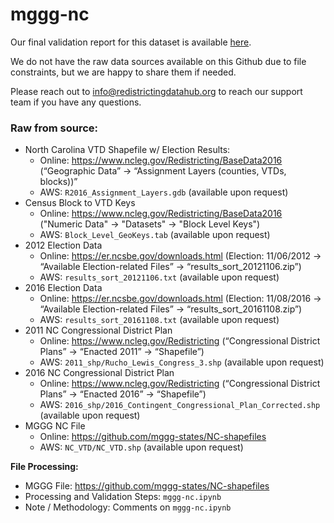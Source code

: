# mggg-nc

Our final validation report for this dataset is available [here](https://redistrictingdatahub.org/dataset/mggg-north-carolina-vtds-and-election-results/). 

We do not have the raw data sources available on this Github due to file constraints, but we are happy to share them if needed. 

Please reach out to info@redistrictingdatahub.org to reach our support team if you have any questions.

### **Raw from source:**
- North Carolina VTD Shapefile w/ Election Results:
  - Online: https://www.ncleg.gov/Redistricting/BaseData2016 (“Geographic Data” -> “Assignment Layers (counties, VTDs, blocks))”
  - AWS: `R2016_Assignment_Layers.gdb` (available upon request)
- Census Block to VTD Keys
  - Online: https://www.ncleg.gov/Redistricting/BaseData2016 ("Numeric Data" -> "Datasets" -> "Block Level Keys")
  - AWS: `Block_Level_GeoKeys.tab` (available upon request)
- 2012 Election Data
  - Online: https://er.ncsbe.gov/downloads.html (Election: 11/06/2012 -> “Available Election-related Files” -> “results_sort_20121106.zip”)
  - AWS: `results_sort_20121106.txt` (available upon request)
- 2016 Election Data
  - Online: https://er.ncsbe.gov/downloads.html (Election: 11/08/2016 -> “Available Election-related Files” -> “results_sort_20161108.zip”)
  - AWS: `results_sort_20161108.txt` (available upon request)
- 2011 NC Congressional District Plan
  - Online: https://www.ncleg.gov/Redistricting (“Congressional District Plans” -> “Enacted 2011” -> “Shapefile”)
  - AWS: `2011_shp/Rucho_Lewis_Congress_3.shp` (available upon request)
- 2016 NC Congressional District Plan
  - Online: https://www.ncleg.gov/Redistricting (“Congressional District Plans” -> “Enacted 2016” -> “Shapefile”)
  - AWS: `2016_shp/2016_Contingent_Congressional_Plan_Corrected.shp` (available upon request)
- MGGG NC File
  - Online: https://github.com/mggg-states/NC-shapefiles
  - AWS: `NC_VTD/NC_VTD.shp` (available upon request)

**File Processing:**
- MGGG File: https://github.com/mggg-states/NC-shapefiles  
- Processing and Validation Steps: `mggg-nc.ipynb`  
- Note / Methodology: Comments on `mggg-nc.ipynb`
